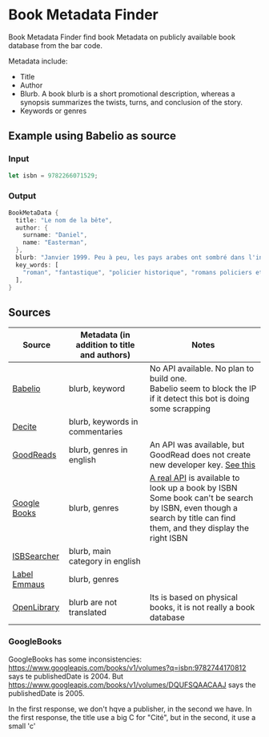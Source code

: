 # Book Metadata Finder

Book Metadata Finder find book Metadata on publicly available book database from the bar code.

Metadata include:
- Title
- Author
- Blurb. A book blurb is a short promotional description, whereas a synopsis summarizes the twists, turns, and conclusion of the story.
- Keywords or genres

## Example using Babelio as source
### Input

```rust
let isbn = 9782266071529;
```

### Output
```rust
BookMetaData {
  title: "Le nom de la bête",
  author: {
    surname: "Daniel",
    name: "Easterman",
  },
  blurb: "Janvier 1999. Peu à peu, les pays arabes ont sombré dans l'intégrisme. Les attentats terroristes se multiplient en Europe attisant la haine et le racisme. Au Caire, un coup d'état fomenté par les fondamentalistes permet à leur chef Al-Kourtoubi de s'installer au pouvoir et d'instaurer la terreur. Le réseau des agents secrets britanniques en Égypte ayant été anéanti, Michael Hunt est obligé de reprendre du service pour enquêter sur place. Aidé par son frère Paul, prêtre catholique et agent du Vatican, il apprend que le Pape doit se rendre à Jérusalem pour participer à une conférence œcuménique. Au courant de ce projet, le chef des fondamentalistes a prévu d'enlever le saint père.Dans ce récit efficace et à l'action soutenue, le héros lutte presque seul contre des groupes fanatiques puissants et sans grand espoir de réussir. Comme dans tous ses autres livres, Daniel Easterman, spécialiste de l'islam, part du constat que le Mal est puissant et il dénonce l'intolérance et les nationalismes qui engendrent violence et chaos.--Claude Mesplède<br>\t\t",
  key_words: [
    "roman", "fantastique", "policier historique", "romans policiers et polars", "thriller", "terreur", "action", "démocratie", "mystique", "islam", "intégrisme religieux", "catholicisme", "religion", "terrorisme", "extrémisme", "egypte", "médias", "thriller religieux", "littérature irlandaise", "irlande"
  ],
}
```

## Sources

| Source                                       | Metadata (in addition to title and authors) | Notes                                                                                                                                                                                                                        |
|----------------------------------------------|---------------------------------------------|------------------------------------------------------------------------------------------------------------------------------------------------------------------------------------------------------------------------------|
| [Babelio](https://www.babelio.com/)          | blurb, keyword                              | No API available. No plan to build one.<br/>Babelio seem to block the IP if it detect this bot is doing some scrapping                                                                                                       |
| [Decite](https://www.decitre.fr/)            | blurb, keywords in commentaries             |                                                                                                                                                                                                                              |
| [GoodReads](https://www.goodreads.com/)      | blurb, genres in english                    | An API was available, but GoodRead does not create new developer key. [See this](https://help.goodreads.com/s/article/Does-Goodreads-support-the-use-of-APIs)                                                                |
| [Google Books](https://www.google.fr/books/) | blurb, genres                               | [A real API](https://developers.google.com/books/docs/overview) is available to look up a book by ISBN <br/> Some book can't be search by ISBN, even though a search by title can find them, and they display the right ISBN |
| [ISBSearcher](https://www.isbnsearcher.com/) | blurb, main category in english             |                                                                                                                                                                                                                              |
| [Label Emmaus](https://www.label-emmaus.co/) | blurb, genres                               |                                                                                                                                                                                                                              |
| [OpenLibrary](https://openlibrary.org/)      | blurb are not translated                    | Its is based on physical books, it is not really a book database                                                                                                                                                             |

### GoogleBooks
GoogleBooks has some inconsistencies:
https://www.googleapis.com/books/v1/volumes?q=isbn:9782744170812
says te publishedDate is 2004.
But https://www.googleapis.com/books/v1/volumes/DQUFSQAACAAJ
says the publishedDate is 2005.

In the first response, we don't hqve a publisher, in the second we have.
In the first response, the title use a big C for "Cité", but in the second, it use a small 'c'